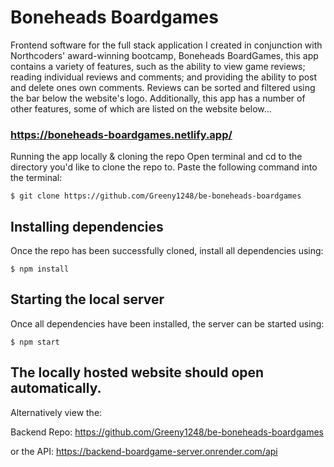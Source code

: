 # Boneheads Boardgames

Frontend software for the full stack application I created in conjunction with Northcoders' award-winning bootcamp, Boneheads BoardGames, this app contains a variety of features, such as the ability to view game reviews; reading individual reviews and comments; and providing the ability to post and delete ones own comments. Reviews can be sorted and filtered using the bar below the website's logo. Additionally, this app has a number of other features, some of which are listed on the website below...

### https://boneheads-boardgames.netlify.app/

Running the app locally & cloning the repo
Open terminal and cd to the directory you'd like to clone the repo to. Paste the following command into the terminal:

```
$ git clone https://github.com/Greeny1248/be-boneheads-boardgames
```

## Installing dependencies

Once the repo has been successfully cloned, install all dependencies using:

```
$ npm install
```

## Starting the local server

Once all dependencies have been installed, the server can be started using:

```
$ npm start
```

## The locally hosted website should open automatically.

Alternatively view the:

Backend Repo: https://github.com/Greeny1248/be-boneheads-boardgames

or the API: https://backend-boardgame-server.onrender.com/api
